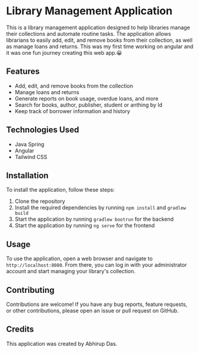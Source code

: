 # Library Management Application



This is a library management application designed to help libraries manage their collections and automate routine tasks. The application allows librarians to easily add, edit, and remove books from their collection, as well as manage loans and returns. This was my first time working on angular and it was one fun journey creating this web app.😀

## Features

- Add, edit, and remove books from the collection
- Manage loans and returns
- Generate reports on book usage, overdue loans, and more
- Search for books, author, publisher, student or anthing by Id
- Keep track of borrower information and history

## Technologies Used

- Java Spring
- Angular
- Tailwind CSS

## Installation

To install the application, follow these steps:

1. Clone the repository 
2. Install the required dependencies by running `npm install` and `gradlew build`
3. Start the application by running `gradlew bootrun` for the backend
4. Start the application by running `ng serve` for the frontend

## Usage

To use the application, open a web browser and navigate to `http://localhost:8080`. From there, you can log in with your administrator account and start managing your library's collection.

## Contributing

Contributions are welcome! If you have any bug reports, feature requests, or other contributions, please open an issue or pull request on GitHub.


## Credits

This application was created by Abhirup Das. 
